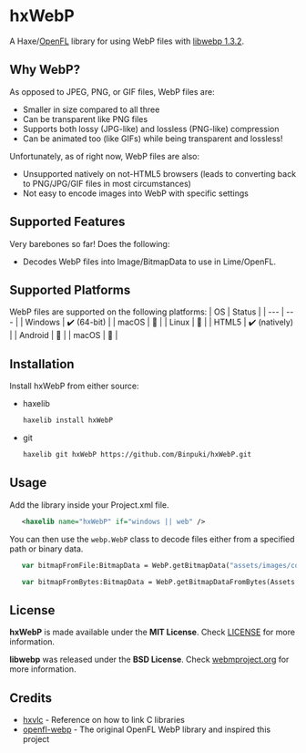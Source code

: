 # hxWebP

A Haxe/[OpenFL](https://www.openfl.org) library for using WebP files with  [libwebp 1.3.2](https://chromium.googlesource.com/webm/libwebp).

## Why WebP?
As opposed to JPEG, PNG, or GIF files, WebP files are:
- Smaller in size compared to all three
- Can be transparent like PNG files
- Supports both lossy (JPG-like) and lossless (PNG-like) compression
- Can be animated too (like GIFs) while being transparent and lossless!

Unfortunately, as of right now, WebP files are also:
- Unsupported natively on not-HTML5 browsers (leads to converting back to PNG/JPG/GIF files in most circumstances)
- Not easy to encode images into WebP with specific settings

## Supported Features
Very barebones so far! Does the following:
- Decodes WebP files into Image/BitmapData to use in Lime/OpenFL.

## Supported Platforms 
WebP files are supported on the following platforms:
| OS | Status |
| --- | --- |
| Windows | ✔️ (64-bit) |
| macOS | 🚧 |
| Linux | 🚧 |
| HTML5 | ✔️ (natively) |
| Android | 🚧 |
| macOS | 🚧 |

## Installation

Install hxWebP from either source:

* haxelib
   ```bash
   haxelib install hxWebP
   ```

* git
   ```bash
   haxelib git hxWebP https://github.com/Binpuki/hxWebP.git
   ```

## Usage

Add the library inside your Project.xml file.
```xml
   <haxelib name="hxWebP" if="windows || web" />
```

You can then use the ```webp.WebP``` class to decode files either from a specified path or binary data.
```haxe
   var bitmapFromFile:BitmapData = WebP.getBitmapData("assets/images/coolimage.webp");
```
```haxe
   var bitmapFromBytes:BitmapData = WebP.getBitmapDataFromBytes(Assets.getBytes("assets/images/coolimage.webp"));
```

## License
**hxWebP** is made available under the **MIT License**. Check [LICENSE](./LICENSE) for more information.

**libwebp** was released under the **BSD License**. Check [webmproject.org](https://www.webmproject.org/license/software/) for more information.

## Credits
- [hxvlc](https://github.com/MAJigsaw77/hxvlc) - Reference on how to link C libraries
- [openfl-webp](https://github.com/soywiz-archive/haxe-openfl-webp) - The original OpenFL WebP library and inspired this project
